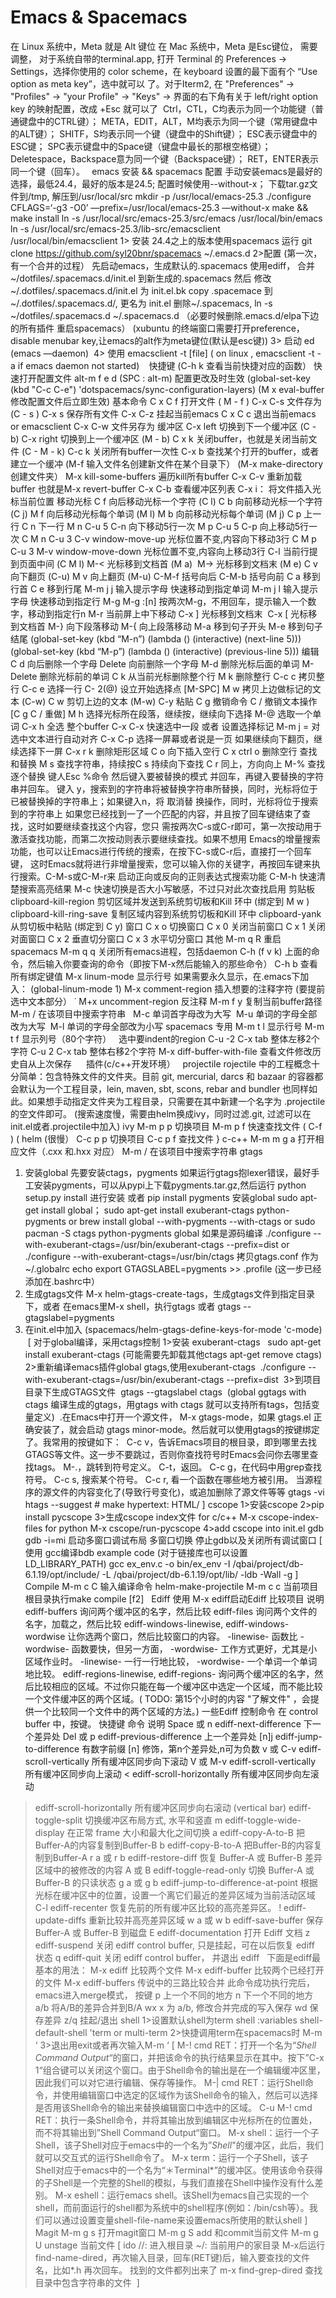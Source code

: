 # Emacs & Spacemacs

在 Linux 系统中，Meta 就是 Alt 键位
在 Mac 系统中，Meta 是Esc键位， 需要调整， 对于系统自带的terminal.app, 打开 Terminal 的 Preferences -> Settings，选择你使用的 color scheme，在 keyboard 设置的最下面有个 “Use option as meta key”，选中就可以	了。对于Iterm2, 在 "Preferences" -> "Profiles" -> "your Profile" -> "Keys" -> 界面的右下角有关于 left/right option key 的映射配置，改成 +Esc 就可以了 
Ctrl，CTL，C均表示为同一个功能键（普通键盘中的CTRL键）；
META，EDIT，ALT，M均表示为同一个键（常用键盘中的ALT键）；
SHITF，S均表示同一个键（键盘中的Shift键）；
ESC表示键盘中的ESC键；
SPC表示键盘中的Space键（键盘中最长的那根空格键）；
Deletespace，Backspace意为同一个键（Backspace键）；
RET，ENTER表示同一个键（回车）。
************************************************************************************************************ ************************************************************************************************************
emacs 安装 && spacemacs 配置
手动安装emacs是最好的选择，最低24.4，最好的版本是24.5; 配置时候使用--without-x；
下载tar.gz文件到/tmp, 解压到/usr/local/src
mkdir -p /usr/local/emacs-25.3
./configure CFLAGS=‘-g3 -O0’ —prefix=/usr/local/emacs-25.3 —without-x
make && make install
ln -s /usr/local/src/emacs-25.3/src/emacs /usr/local/bin/emacs
ln -s /usr/local/src/emacs-25.3/lib-src/emacsclient /usr/local/bin/emacsclient
1> 安装
24.4之上的版本使用spacemacs
运行
git clone https://github.com/syl20bnr/spacemacs ~/.emacs.d
2>配置	(第一次，有一个合并的过程）
先启动emacs，生成默认的.spacemacs
使用ediff， 合并~/dotfiles/.spacemacs.d/init.el 到新生成的.spacemacs
然后 修改~/.dotfiles/.spacemacs.d/init.el 为 init.el.bk
copy .spacemace 到 ~/.dotfiles/.spacemacs.d/, 更名为 init.el
删除~/.spacemacs, ln -s ~/dotfiles/.spacemacs.d ~/.spacemacs.d
（必要时候删除.emacs.d/elpa下边的所有插件 重启spacemacs）
(xubuntu 的终端窗口需要打开preference，disable menubar key,让emacs的alt作为meta键位(默认是esc键))
3> 启动
ed (emacs —daemon) 
4> 使用
emacsclient -t [file] ( on linux , emacsclient -t -a if emacs daemon not started) 
************************************************************************************************************ ************************************************************************************************************
快捷键	(C-h k 查看当前快捷对应的函数）
快速打开配置文件
alt-m f e d (SPC : alt-m)
配置更改及时生效
(global-set-key (kbd "C-c C-e") 'dotspacemacs/sync-configuration-layers)
(M x eval-buffer	修改配置文件后立即生效)
基本命令
C x C f 打开文件	( M - f )
C-x C-s 文件存为	(C - s )
C-x s 保存所有文件
C-x C-z	挂起当前emacs
C x C c	退出当前emacs or emacsclient
C-x C-w 文件另存为
缓冲区
C-x left	切换到下一个缓冲区	(C - b)
C-x right	切换到上一个缓冲区	(M - b)
C x k	关闭buffer，也就是关闭当前文件	(C - M - k)
C-c k	关闭所有buffer一次性
C-x b 查找某个打开的buffer，或者建立一个缓冲
(M-f	输入文件名创建新文件在某个目录下）
(M-x make-directory	创建文件夹）
M-x kill-some-buffers 遍历kill所有buffer
C-x C-v 重新加载buffer 也就是M-x revert-buffer
C-x C-b 查看缓冲区列表
C-x i：	将文件插入光标当前位置
移动光标
C f	向后移动光标一个字符	(C l)
C b	向前移动光标一个字符	(C j)
M f	向后移动光标每个单词	(M l)
M b	向前移动光标每个单词	(M j)
C p 上一行
C n 下一行
M n	C-u 5 C-n	向下移动5行一次
M p	C-u 5 C-p	向上移动5行一次
C M n	C-u 3 C-v	window-move-up 光标位置不变,内容向下移动3行
C M p	C-u 3 M-v	window-move-down	光标位置不变,内容向上移动3行
C-l 当前行提到页面中间	(C M l)
M-< 光标移到文档首	(M a) 	M-> 光标移到文档末	(M e)
C v	向下翻页	(C-u)
M v 向上翻页	(M-u)
C-M-f	括号向后
C-M-b	括号向前
C a	移到行首
C e	移到行尾
M-m j j 输入提示字母 快速移动到指定单词
M-m j l 输入提示字母 快速移动到指定行
M-g M-g :[n]	按两次M-g，不用回车，提示输入一个数字，移动到指定行n
M-r 当前屏上中下移动
C-x ] 光标移到文档末  C-x [ 光标移到文档首
M-} 向下段落移动
M-{ 向上段落移动
M-a 移到句子开头
M-e 移到句子结尾
(global-set-key (kbd “M-n”)
(lambda () (interactive) (next-line 5)))
(global-set-key (kbd “M-p”)
(lambda () (interactive) (previous-line 5)))
编辑
C d	向后删除一个字母
Delete	向前删除一个字母
M-d 删除光标后面的单词
M-Delete	删除光标前的单词
C k 从当前光标删除整个行
M k	删除整行
C-c c	拷贝整行
C-c e 选择一行
C- 2(@) 设立开始选择点	[M-SPC]
M w 拷贝上边做标记的文本	(C-w)
C w	剪切上边的文本	(M-w)
C-y 粘贴
C g 撤销命令
C /	撤销文本操作
[C g C /	重做]
M h	选择光标所在段落，继续按，继续向下选择
M-@ 选取一个单词
C-x h 全选 整个buffer
C-x C-x 快速选中一段 或者 设置选择标记
M-m j =	对选中文本进行自动对齐
C-x C-p 选择一屏幕或者说是一页 如果继续向下翻页，继续选择下一屏
C-x r k 删除矩形区域
C o	向下插入空行
C x ctrl o	删除空行
查找和替换
M s	查找字符串，持续按C s 持续向下查找
C r	同上，方向向上
M-% 查找逐个替换 键人Esc %命令 然后键入要被替换的模式 并回车，再键入要替换的字符串并回车。 键入	y，搜索到的字符串将被替换字符串所替换，同时，光标将位于已被替换掉的字符串上；如果键入n，将	取消替 换操作，同时，光标将位于搜索到的字符串上
如果您已经找到一了一个匹配的内容，并且按了回车键结束了查找，这时如要继续查找这个内容，您只	需按两次C-s或C-r即可，第一次按动用于激活查找功能，而第二次按动则表示要继续查找。如果不想用	Emacs的增量搜索功能，也可以让Emacs进行传统的搜索，在按下C-s或C-r后，直接打一个回车键，	这时Emacs就将进行非增量搜索，您可以输入你的关键字，再按回车键来执行搜索。C-M-s或C-M-r来	启动正向或反向的正则表达式搜索功能
C-M-h	快速清楚搜索高亮结果
M-c 快速切换是否大小写敏感，不过只对此次查找启用
剪贴板
clipboard-kill-region 剪切区域并发送到系统剪切板和Kill 环中	(绑定到 M w )
clipboard-kill-ring-save 复制区域内容到系统剪切板和Kill 环中
clipboard-yank 从剪切板中粘贴	(绑定到 C y)
窗口
C x o	切换窗口
C x 0	关闭当前窗口
C x 1	关闭对面窗口
C x 2	垂直切分窗口
C x 3	水平切分窗口
其他
M-m q R	重启spacemacs
M-m q q	关闭所有emacs进程，包括daemon
C-h (f v k) 上面的命令，然后输入你要查询的命令（即按下M-x然后能输入的那些命令）
C-h b 查看所有绑定键值
M-x linum-mode	显示行号 如果需要永久显示，在.emacs下加入：
(global-linum-mode 1)
M-x comment-region 插入想要的注释字符	(要提前选中文本部分） ˙
M+x uncomment-region 反注释
M-m f y	复制当前buffer路径
M-m /	在该项目中搜索字符串
 	M-c 单词首字母改为大写  M-u 单词的字母全部改为大写  M-l 单词的字母全部改为小写
spacemacs 专用
M-m t l 显示行号
M-m t f 显示列号（80个字符）
  选中要indent的region
C-u -2 C-x tab 整体左移2个字符
C-u 2 C-x tab 整体右移2个字符
M-x diff-buffer-with-file 查看文件修改历史自从上次保存
  
************************************************************************************************************ ************************************************************************************************************
插件(c/c++开发环境） 
 projectile
rojectile 中的工程概念十分简单：包含特殊文件的文件夹。目前 git, mercurial, darcs 和 bazaar 的容器都会默认为一个工程目录，lein, maven, sbt, scons, rebar and bundler 也同样如此。如果想手动指定文件夹为工程目录，只需要在其中新建一个名字为 .projectile 的空文件即可。
(搜索速度慢，需要由helm换成ivy，同时过滤.git, 过滤可以在init.el或者.projectile中加入)
ivy
M-m p p	切换项目
M-m	p f	快速查找文件	( C-f	)
(
helm	(很慢）
C-c p p	切换项目
C-c p f	查找文件
}
c-c++
M-m m g a 打开相应文件（.cxx 和.hxx 对应）
M-m /	在该项目中搜索字符串
gtags
1. 安装global
先要安装ctags，pygments
如果运行gtags抱lexer错误，最好手工安装pygments，可以从pypi上下载pygments.tar.gz,然后运行 python setup.py install 进行安装
或者 pip install pygments
安装global
sudo apt-get install global； sudo apt-get install exuberant-ctags python-pygments
or
brew install global --with-pygments --with-ctags
or
sudo pacman -S ctags python-pygments global
如果是源码编译
./configure --with-exuberant-ctags=/usr/bin/exuberant-ctags --prefix=dist or
./configure --with-exuberant-ctags=/usr/bin/ctags
拷贝gtags.conf 作为 ~/.globalrc
echo export GTAGSLABEL=pygments >> .profile	(这一步已经添加在.bashrc中）
2. 生成gtags文件
M-x helm-gtags-create-tags，生成gtags文件到指定目录下，或者
在emacs里M-x shell，执行gtags 或者 gtags --gtagslabel=pygments
3. 在init.el中加入
(spacemacs/helm-gtags-define-keys-for-mode 'c-mode)
 [
对于global编译，采用ctags控制 1>安装 exuberant-ctags  	sudo apt-get install exuberant-ctags (可能需要先卸载其他ctags apt-get remove ctags) 2>重新编译emacs插件global gtags,使用exuberant-ctags 	./configure --with-exuberant-ctags=/usr/bin/exuberant-ctags --prefix=dist  3>到项目目录下生成GTAGS文件 	gtags --gtagslabel ctags  (global ggtags with ctags 编译生成的gtags，用gtags with ctags 就可以支持所有tags，包括变量定义) 
.在Emacs中打开一个源文件， M-x gtags-mode，如果 gtags.el 正确安装了，就会启动 gtags minor-mode。然后就可以使用gtags的按键绑定了。我常用的按键如下： 
C-c v，告诉Emacs项目的根目录，即到哪里去找GTAGS等文件。这一步不要跳过，否则你查找符号时Emacs会问你去哪里查找tags。
M-.，跳转到符号定义。
C-t，返回。
C-c g，在代码中用grep查找符号。
C-c s, 搜索某个符号。
C-c r, 看一个函数在哪些地方被引用。
当源程序的源文件的内容变化了(导致行号变化)，或追加删除了源文件等等
gtags -vi
htags --suggest # make hypertext: HTML/
]
cscope
1>安装cscope
2>pip install pycscope
3>生成cscope index文件
for c/c++	M-x cscope-index-files
for python M-x cscope/run-pycscope
4>add cscope into init.el
gdb
gdb -i=mi 启动多窗口调试布局
<f4>	多窗口切换
<f8>	停止gdb以及关闭所有调试窗口
[
使用 gcc编译bdb example code (对于链接库也可以设置 LD_LIBRARY_PATH)
gcc ex_env.c -o bin/ex_env -I /qbai/project/db-6.1.19/opt/include/ -L /qbai/project/db-6.1.19/opt/lib/ -ldb -Wall -g
]
 
Compile
M-m c C 输入编译命令	helm-make-projectile
M-m c c	当前项目根目录执行make	compile	[f2]
 
Ediff
使用 M-x ediff启动Ediff
比较项目	说明
ediff-buffers	询问两个缓冲区的名字，然后比较
ediff-files	询问两个文件的名字，加载之，然后比较
ediff-windows-linewise, ediff-windows-wordwise	让你选两个窗口，然后比较窗口的内容。 -linewise- 函数比 -wordwise- 函数要快，但另一方面， -wordwise- 工作方式更好，尤其是小区域作业时。 -linewise- 一行一行地比较， -wordwise- 一个单词一个单词地比较。
ediff-regions-linewise, ediff-regions-	询问两个缓冲区的名字，然后比较相应的区域。不过你只能在每一个缓冲区中选定一个区域，而不能比较一个文件缓冲区的两个区域。( TODO: 第15个小时的内容 "了解文件" ，会提供一个比较同一个文件中的两个区域的方法。)
一些Ediff 控制命令
在 control buffer 中，按键。
快捷键	命令	说明
Space 或 n	ediff-next-difference	下一个差异处
Del 或 p	ediff-previous-difference	上一个差异处
[n]j	ediff-jump-to-difference	有数字前缀 [n] 修饰，第n个差异处,n可为负数
v 或 C-v	ediff-scroll-vertically	所有缓冲区同步向下滚动
V 或 M-v	ediff-scroll-vertically	所有缓冲区同步向上滚动
<	ediff-scroll-horizontally	所有缓冲区同步向左滚动
>	ediff-scroll-horizontally	所有缓冲区同步向右滚动
(vertical bar)	ediff-toggle-split	切换缓冲区布局方式, 水平和竖直
m	ediff-toggle-wide-display	在正常 frame 大小和最大化之间切换
a	ediff-copy-A-to-B	把Buffer-A的内容复制到Buffer-B
b	ediff-copy-B-to-A	把Buffer-B的内容复制到Buffer-A
r a 或 r b	ediff-restore-diff	恢复 Buffer-A 或 Buffer-B 差异区域中的被修改的内容
A 或 B	ediff-toggle-read-only	切换 Buffer-A 或 Buffer-B 的只读状态
g a 或 g b	ediff-jump-to-difference-at-point	根据光标在缓冲区中的位置，设置一个离它们最近的差异区域为当前活动区域
C-l	ediff-recenter	恢复先前的所有缓冲区比较的高亮差异区。
!	ediff-update-diffs	重新比较并高亮差异区域
w a 或 w b	ediff-save-buffer	保存 Buffer-A 或 Buffer-B 到磁盘
E	ediff-documentation	打开 Ediff 文档
z	ediff-suspend	关闭 ediff control buffer, 只是挂起，可在以后恢复 ediff 状态
q	ediff-quit	关闭 ediff control buffer， 并退出 ediff
 
下面是ediff最基本的用法： M-x ediff 比较两个文件 M-x ediff-buffer 比较两个已经打开的文件 M-x ediff-buffers 传说中的三路比较合并
此命令成功执行完后，emacs进入merge模式， 按键 p 上一个不同的地方 n 下一个不同的地方
a/b 将A/B的差异合并到B/A
wx x 为 a/b, 修改合并完成的写入保存 wd 保存差异
z/q 挂起/退出
shell
1>设置默认shell为term
shell :variables shell-default-shell 'term or multi-term
2>快捷调用term在spacemacs时 M-m ‘
3>退出用exit或者再次输入M-m ‘
[
M-! cmd RET：打开一个名为“*Shell Command Output*“的窗口，并把该命令的执行结果显示在其中。按下”C-x 1“组合键可以关闭这个窗口。由于Shell命令的输出是在一个编辑缓冲区里，因此我们可以对它进行编辑、保存等操作。
M-| cmd RET：运行Shell命令，并使用编辑窗口中选定的区域作为该Shell命令的输入，然后可以选择是否用该Shell命令的输出来替换编辑窗口中选中的区域。
C-u M-! cmd RET：执行一条Shell命令，并将其输出放到编辑区中光标所在的位置处，而不将其输出到”Shell Command Output“窗口。
M-x shell：运行一个子Shell，该子Shell对应于emacs中的一个名为”*Shell*"的缓冲区，此后，我们就可以交互式的运行Shell命令了。
M-x term：运行一个子Shell，该子Shell对应于emacs中的一个名为“＊Terminal*”的缓冲区。使用该命令获得的子Shell是一个完整的Shell的模拟，与我们直接在Shell中操作没有什么差别。
M-x eshell：运行emacs shell。该Shell为emacs自己实现的一个shell，而前面运行的shell都为系统中的shell程序(例如：/bin/csh等）。我们可以通过设置变量shell-file-name来设置emacs所使用的默认shell
]
Magit
M-m g s	打开magit窗口
M-m g S	add 和commit当前文件
M-m g U unstage 当前文件
[ ido
//: 进入根目录
~/: 当前用户的家目录
M-x后运行find-name-dired，再次输入目录，回车(RET键)后，输入要查找的文件名，比如*.h 再次回车。
找到的文件都列出来了
m-x find-grep-dired 查找目录中包含字符串的文件
 ]
 
​
